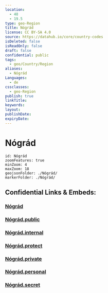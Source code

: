 ```yaml
---
location:
  - 48
  - 19.5
type: geo-Region
title: Nógrád
license: CC BY-SA 4.0
source: https://datahub.io/core/country-codes
isDeleted: false
isReadOnly: false
draft: false
confidential: public
tags:
  - geo/Country/Region
aliases:
  - Nógrád
Languages:
  - de
cssclasses:
  - geo-Region
publish: true
linkTitle:
keywords:
layout:
publishDate:
expiryDate:
---
```


# Nógrád

```leaflet
id: Nógrád
zoomFeatures: true 
minZoom: 4 
maxZoom: 18
geojsonFolder: ./Nógrád/
markerFolder: ./Nógrád/
```


## Confidential Links & Embeds: 

### [Nógrád](/_Standards/Earth/Continent/Europe/Europe~East/Hungary/Counties~Hungary/Nógrád.md) 

### [Nógrád.public](/_public/Earth/Continent/Europe/Europe~East/Hungary/Counties~Hungary/Nógrád.public.md) 

### [Nógrád.internal](/_internal/Earth/Continent/Europe/Europe~East/Hungary/Counties~Hungary/Nógrád.internal.md) 

### [Nógrád.protect](/_protect/Earth/Continent/Europe/Europe~East/Hungary/Counties~Hungary/Nógrád.protect.md) 

### [Nógrád.private](/_private/Earth/Continent/Europe/Europe~East/Hungary/Counties~Hungary/Nógrád.private.md) 

### [Nógrád.personal](/_personal/Earth/Continent/Europe/Europe~East/Hungary/Counties~Hungary/Nógrád.personal.md) 

### [Nógrád.secret](/_secret/Earth/Continent/Europe/Europe~East/Hungary/Counties~Hungary/Nógrád.secret.md)

